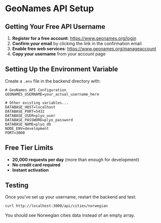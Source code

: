 # GeoNames API Setup

## Getting Your Free API Username

1. **Register for a free account**: https://www.geonames.org/login
2. **Confirm your email** by clicking the link in the confirmation email
3. **Enable free web services**: https://www.geonames.org/manageaccount
4. **Copy your username** from your account page

## Setting Up the Environment Variable

Create a `.env` file in the backend directory with:

```env
# GeoNames API Configuration
GEONAMES_USERNAME=your_actual_username_here

# Other existing variables...
DATABASE_HOST=localhost
DATABASE_PORT=5432
DATABASE_USER=plyo_user
DATABASE_PASSWORD=plyo_password
DATABASE_NAME=plyo_db
NODE_ENV=development
PORT=3000
```

## Free Tier Limits

- **20,000 requests per day** (more than enough for development)
- **No credit card required**
- **Instant activation**

## Testing

Once you've set up your username, restart the backend and test:

```bash
curl http://localhost:3000/api/cities/norwegian
```

You should see Norwegian cities data instead of an empty array.
